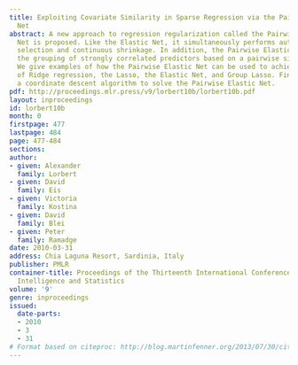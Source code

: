 ```yaml
---
title: Exploiting Covariate Similarity in Sparse Regression via the Pairwise Elastic
  Net
abstract: A new approach to regression regularization called the Pairwise Elastic
  Net is proposed. Like the Elastic Net, it simultaneously performs automatic variable
  selection and continuous shrinkage. In addition, the Pairwise Elastic Net encourages
  the grouping of strongly correlated predictors based on a pairwise similarity measure.
  We give examples of how the Pairwise Elastic Net can be used to achieve the objectives
  of Ridge regression, the Lasso, the Elastic Net, and Group Lasso. Finally, we present
  a coordinate descent algorithm to solve the Pairwise Elastic Net.
pdf: http://proceedings.mlr.press/v9/lorbert10b/lorbert10b.pdf
layout: inproceedings
id: lorbert10b
month: 0
firstpage: 477
lastpage: 484
page: 477-484
sections: 
author:
- given: Alexander
  family: Lorbert
- given: David
  family: Eis
- given: Victoria
  family: Kostina
- given: David
  family: Blei
- given: Peter
  family: Ramadge
date: 2010-03-31
address: Chia Laguna Resort, Sardinia, Italy
publisher: PMLR
container-title: Proceedings of the Thirteenth International Conference on Artificial
  Intelligence and Statistics
volume: '9'
genre: inproceedings
issued:
  date-parts:
  - 2010
  - 3
  - 31
# Format based on citeproc: http://blog.martinfenner.org/2013/07/30/citeproc-yaml-for-bibliographies/
---
```

